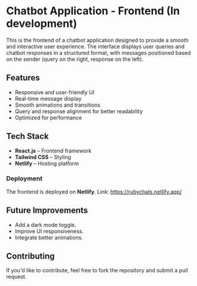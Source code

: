 # Chatbot Application - Frontend (In development)

This is the frontend of a chatbot application designed to provide a smooth and interactive user experience. The interface displays user queries and chatbot responses in a structured format, with messages positioned based on the sender (query on the right, response on the left).

## Features

- Responsive and user-friendly UI
- Real-time message display
- Smooth animations and transitions
- Query and response alignment for better readability
- Optimized for performance

## Tech Stack

- **React.js** – Frontend framework
- **Tailwind CSS** – Styling
- **Netlify** – Hosting platform

### Deployment

The frontend is deployed on **Netlify**. 
Link: https://rubychats.netlify.app/

## Future Improvements
- Add a dark mode toggle.
- Improve UI responsiveness.
- Integrate better animations.

## Contributing
If you'd like to contribute, feel free to fork the repository and submit a pull request.